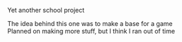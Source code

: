 Yet another school project<br>

The idea behind this one was to make a base for a game<br>
Planned on making more stuff, but I think I ran out of time<br>
